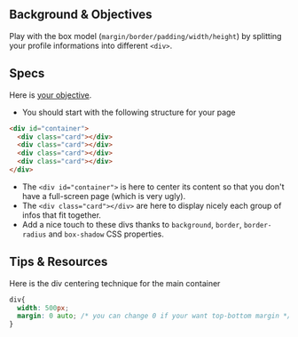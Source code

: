 ## Background & Objectives

Play with the box model (`margin/border/padding/width/height`) by splitting your profile informations into different `<div>`.


## Specs

Here is [your objective](https://tharper.github.io/slcc_css/week-02-box-model/).

- You should start with the following structure for your page

```html
<div id="container">
  <div class="card"></div>
  <div class="card"></div>
  <div class="card"></div>
  <div class="card"></div>
</div>
```

- The `<div id="container">` is here to center its content so that you don't have a full-screen page (which is very ugly).
- The `<div class="card"></div>` are here to display nicely each group of infos that fit together.
- Add a nice touch to these divs thanks to `background`, `border`, `border-radius` and `box-shadow` CSS properties.


## Tips & Resources

Here is the div centering technique for the main container

```css
div{
  width: 500px;
  margin: 0 auto; /* you can change 0 if your want top-bottom margin */
}
```
